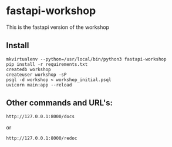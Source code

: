 # fastapi-workshop

This is the fastapi version of the workshop

## Install

```
mkvirtualenv --python=/usr/local/bin/python3 fastapi-workshop
pip install -r requirements.txt
createdb workshop
createuser workshop -sP
psql -d workshop < workshop_initial.psql
uvicorn main:app --reload
```
## Other commands and URL's:

```
http://127.0.0.1:8000/docs
```

or

```
http://127.0.0.1:8000/redoc
```
